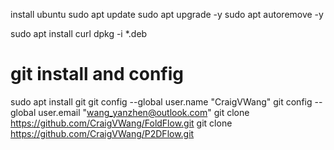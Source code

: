 install ubuntu
sudo apt update
sudo apt upgrade -y
sudo apt autoremove -y


sudo apt install curl
dpkg -i *.deb



# git install and config
sudo apt install git
git config --global user.name "CraigVWang"
git config --global user.email "wang_yanzhen@outlook.com"
git clone https://github.com/CraigVWang/FoldFlow.git
git clone https://github.com/CraigVWang/P2DFlow.git
